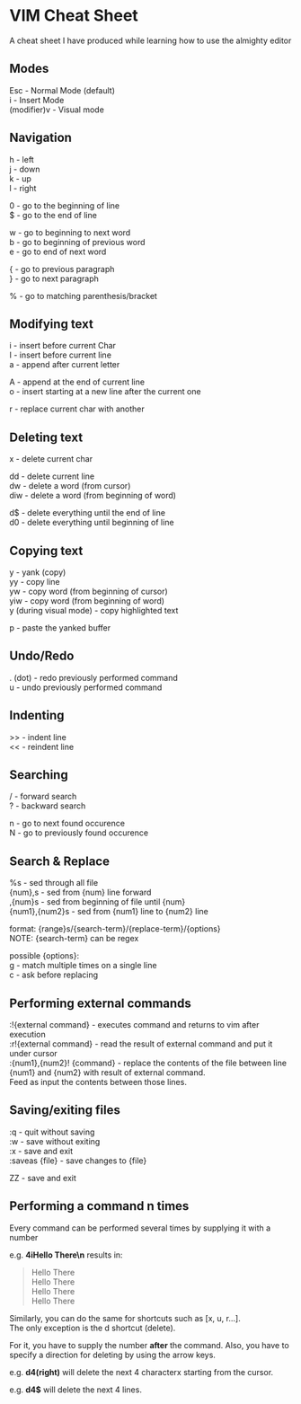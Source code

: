 # VIM Cheat Sheet  
A cheat sheet I have produced while learning how to use the almighty editor  
  
## Modes  
  
Esc - Normal Mode (default)  
i - Insert Mode  
(modifier)v - Visual mode  
  
## Navigation  
  
h - left  
j - down  
k - up  
l - right  
  
0 - go to the beginning of line  
$ - go to the end of line  
  
w - go to beginning to next word  
b - go to beginning of previous word  
e - go to end of next word  
  
{ - go to previous paragraph  
} - go to next paragraph  
  
% - go to matching parenthesis/bracket  
  
## Modifying text  
  
i - insert before current Char  
I - insert before current line  
a - append after current letter  
  
A - append at the end of current line  
o - insert starting at a new line after the current one  
  
r - replace current char with another  
  
## Deleting text  
  
x - delete current char  
  
dd - delete current line  
dw - delete a word (from cursor)  
diw - delete a word (from beginning of word)  
  
d$ - delete everything until the end of line  
d0 - delete everything until beginning of line  
  
## Copying text  
  
y - yank (copy)  
yy - copy line  
yw - copy word (from beginning of cursor)  
yiw - copy word (from beginning of word)  
y (during visual mode) - copy highlighted text  
  
p - paste the yanked buffer  
  
  
## Undo/Redo  
  
. (dot) - redo previously performed command  
u - undo previously performed command  

## Indenting

\>\> - indent line  
\<\< - reindent line  

## Searching

/ - forward search  
? - backward search  

n - go to next found occurence  
N - go to previously found occurence  

## Search & Replace

%s - sed through all file  
{num},s - sed from {num} line forward  
,{num}s - sed from beginning of file until {num}  
{num1},{num2}s - sed from {num1} line to {num2} line  

format: {range}s/{search-term}/{replace-term}/{options}  
NOTE: {search-term} can be regex  

possible {options}:  
g - match multiple times on a single line  
c - ask before replacing  

## Performing external commands

:!{external command} - executes command and returns to vim after execution  
:r!{external command} - read the result of external command and put it under cursor  
:{num1},{num2}! {command} - replace the contents of the file between line {num1} and {num2} with result of external command.  
                            Feed as input the contents between those lines.  

## Saving/exiting files

:q - quit without saving  
:w - save without exiting  
:x - save and exit  
:saveas {file} - save changes to {file}  

ZZ - save and exit  

## Performing a command n times  
  
Every command can be performed several times by supplying it with a number  
  
e.g. **4iHello There\n** results in:  
> Hello There  
> Hello There  
> Hello There  
> Hello There  
  
Similarly, you can do the same for shortcuts such as [x, u, r...].  
The only exception is the d shortcut (delete).  
  
For it, you have to supply the number **after** the command. Also, you have to specify a direction for deleting by using the arrow keys.  
  
e.g. **d4(right)** will delete the next 4 characterx starting from the cursor.  
  
e.g. **d4$** will delete the next 4 lines.  
